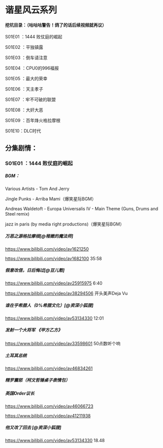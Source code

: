 # 谐星风云系列

#### 挖坑目录：（咕咕咕警告！鸽了的话后续视频就再议）

S01E01 ：1444 败仗庭的崛起 

S01E02 ：平独镇露

S01E03 ：倒车请注意

S01E04 ：CPU0的996福报

S01E05 ：最大的荣幸

S01E06 ：天主孝子

S01E07 ：牢不可破的联盟

S01E08 ：大奸大恶

S01E09 ：百年烽火格拉摩根

S01E10：DLC时代



## 分集剧情：

### S01E01 ：1444 败仗庭的崛起 

##### BGM：

Various Artists - Tom And Jerry

Jingle Punks - Arriba Mami（爆笑星际BGM）

Andreas Waldetoft - Europa Universalis IV - Main Theme (Guns, Drums and Steel remix)

jazz in paris (by media right productions)（爆笑星际BGM）



##### 万恶之源格拉摩根[@稚嫩的魔法师]

https://www.bilibili.com/video/av1621250

https://www.bilibili.com/video/av1682100 35:58

##### 假意改信，日后悔过[@豆儿憨]

https://www.bilibili.com/video/av25915975 6:40

<https://www.bilibili.com/video/av38294506> 开头美声Deja Vu

##### 谁在乎希腊人（0%希腊文化）[@资深小狐狸]

 https://www.bilibili.com/video/av53134330 12:01

##### 发射一个大将军 《甲方乙方》

<https://www.bilibili.com/video/av33598601> 50点数听个响

##### 土耳其总统

https://www.bilibili.com/video/av46834261

##### 精罗震怒（柯文哲锤桌子表情包）

##### 英国Order议长

https://www.bilibili.com/video/av46066723

https://www.bilibili.com/video/av41211938

##### 他又改了回去 [@资深小狐狸]

https://www.bilibili.com/video/av53134330 18.48




